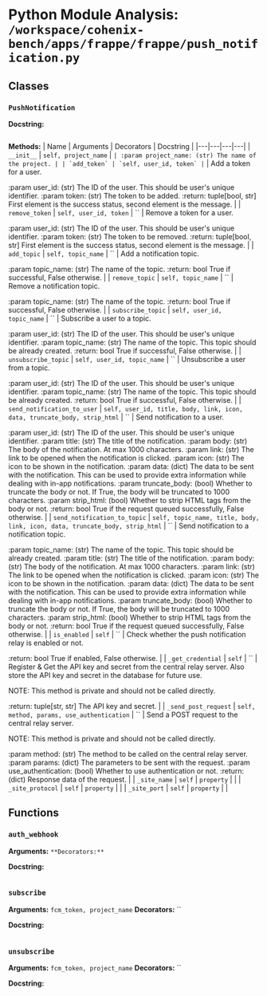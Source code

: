 # Python Module Analysis: `/workspace/cohenix-bench/apps/frappe/frappe/push_notification.py`

## Classes

### `PushNotification`


**Docstring:**
```

```

**Methods:**
| Name | Arguments | Decorators | Docstring |
|---|---|---|---|
| `__init__` | `self, project_name` | `` | :param project_name: (str) The name of the project. |
| `add_token` | `self, user_id, token` | `` | Add a token for a user.

:param user_id: (str) The ID of the user. This should be user's unique identifier.
:param token: (str) The token to be added.
:return: tuple[bool, str] First element is the success status, second element is the message. |
| `remove_token` | `self, user_id, token` | `` | Remove a token for a user.

:param user_id: (str) The ID of the user. This should be user's unique identifier.
:param token: (str) The token to be removed.
:return: tuple[bool, str] First element is the success status, second element is the message. |
| `add_topic` | `self, topic_name` | `` | Add a notification topic.

:param topic_name: (str) The name of the topic.
:return: bool True if successful, False otherwise. |
| `remove_topic` | `self, topic_name` | `` | Remove a notification topic.

:param topic_name: (str) The name of the topic.
:return: bool True if successful, False otherwise. |
| `subscribe_topic` | `self, user_id, topic_name` | `` | Subscribe a user to a topic.

:param user_id: (str) The ID of the user. This should be user's unique identifier.
:param topic_name: (str) The name of the topic. This topic should be already created.
:return: bool True if successful, False otherwise. |
| `unsubscribe_topic` | `self, user_id, topic_name` | `` | Unsubscribe a user from a topic.

:param user_id: (str) The ID of the user. This should be user's unique identifier.
:param topic_name: (str) The name of the topic. This topic should be already created.
:return: bool True if successful, False otherwise. |
| `send_notification_to_user` | `self, user_id, title, body, link, icon, data, truncate_body, strip_html` | `` | Send notification to a user.

:param user_id: (str) The ID of the user. This should be user's unique identifier.
:param title: (str) The title of the notification.
:param body: (str) The body of the notification. At max 1000 characters.
:param link: (str) The link to be opened when the notification is clicked.
:param icon: (str) The icon to be shown in the notification.
:param data: (dict) The data to be sent with the notification. This can be used to provide extra information while dealing with in-app notifications.
:param truncate_body: (bool) Whether to truncate the body or not. If True, the body will be truncated to 1000 characters.
:param strip_html: (bool) Whether to strip HTML tags from the body or not.
:return: bool True if the request queued successfully, False otherwise. |
| `send_notification_to_topic` | `self, topic_name, title, body, link, icon, data, truncate_body, strip_html` | `` | Send notification to a notification topic.

:param topic_name: (str) The name of the topic. This topic should be already created.
:param title: (str) The title of the notification.
:param body: (str) The body of the notification. At max 1000 characters.
:param link: (str) The link to be opened when the notification is clicked.
:param icon: (str) The icon to be shown in the notification.
:param data: (dict) The data to be sent with the notification. This can be used to provide extra information while dealing with in-app notifications.
:param truncate_body: (bool) Whether to truncate the body or not. If True, the body will be truncated to 1000 characters.
:param strip_html: (bool) Whether to strip HTML tags from the body or not.
:return: bool True if the request queued successfully, False otherwise. |
| `is_enabled` | `self` | `` | Check whether the push notification relay is enabled or not.

:return: bool True if enabled, False otherwise. |
| `_get_credential` | `self` | `` | Register & Get the API key and secret from the central relay server.
Also store the API key and secret in the database for future use.

NOTE: This method is private and should not be called directly.

:return: tuple[str, str] The API key and secret. |
| `_send_post_request` | `self, method, params, use_authentication` | `` | Send a POST request to the central relay server.

NOTE: This method is private and should not be called directly.

:param method: (str) The method to be called on the central relay server.
:param params: (dict) The parameters to be sent with the request.
:param use_authentication: (bool) Whether to use authentication or not.
:return: (dict) Response data of the request. |
| `_site_name` | `self` | `property` |  |
| `_site_protocol` | `self` | `property` |  |
| `_site_port` | `self` | `property` |  |





## Functions

### `auth_webhook`
**Arguments:** ``
**Decorators:** ``

**Docstring:**
```

```
### `subscribe`
**Arguments:** `fcm_token, project_name`
**Decorators:** ``

**Docstring:**
```

```
### `unsubscribe`
**Arguments:** `fcm_token, project_name`
**Decorators:** ``

**Docstring:**
```

```

